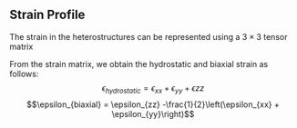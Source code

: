 ## Strain Profile

The strain in the heterostructures can be represented using a $3\times 3$ tensor matrix

From the strain matrix, we obtain the hydrostatic and biaxial strain as follows:
$$\epsilon_{hydrostatic} = \epsilon_{xx} + \epsilon_{yy} + \epsilon{zz}$$
$$\epsilon_{biaxial} = \epsilon_{zz} -\frac{1}{2}\left(\epsilon_{xx} + \epsilon_{yy}\right)$$
